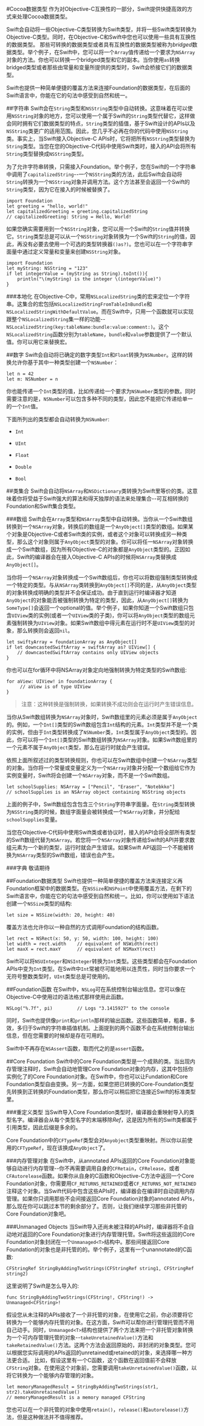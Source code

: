 #Cocoa数据类型
作为对Objective-C互换性的一部分，Swift提供快捷高效的方式来处理Cocoa数据类型。

Swift会自动将一些Objective-C类型转换为Swift类型，并将一些Swift类型转换为Objective-C类型。同时，在Objective-C和Swift中您也可以使用一些具有互换性的数据类型。
那些可转换的数据类型或者具有互换性的数据类型被称为*bridged*数据类型。举个例子，在Swift中，您可以将一个`Array`值传递给一个要求为`NSArray`对象的方法。你也可以转换一个bridged类型和它的副本。当你使用`as`转换bridged类型或者那些由常量和变量所提供的类型时，Swift会桥接它们的数据类型。

Swift也提供一种简单便捷的覆盖方法来连接Foundation的数据类型，在后面的Swift语言中，你能在它的句法中感受到自然和统一。

##字符串
Swift会在`String`类型和`NSString`类型中自动转换。这意味着在可以使用`NSString`对象的地方，您可以使用一个属于Swift的`String`类型代替它，这样做会同时拥有它们数据类型的特点，`String`类型的插值，基于Swift设计的APIs以及`NSString`类更广的适用范围。因此，您几乎不必再在你的代码中使用`NSString`类。事实上，当Swift接入Objective-C APIs时，它将把所有`NSString`类型替换为`String`类型。当您在您的Objective-C代码中使用Swift类时，接入的API会将所有`String`类型替换成`NSString`类型。

为了允许字符串转换，只需接入Foundation。举个例子，您在Swift的一个字符串中调用了`capitalizedString`--一个`NSString`类的方法，此后Swift会自动将`String`转换为一个`NSString`对象并调用方法。这个方法甚至会返回一个Swift的`String`类型，因为它在接入的时候被替换了。

```
import Foundation
let greeting = "hello, world!"
let capitalizedGreeting = greeting.capitalizedString
// capitalizedGreeting: String = Hello, World!
```
如果您确实需要用到一个`NSString`对象，您可以用一个Swift的`String`值并转换它。`String`类型总是可以从一个`NSString`对象转换为一个Swift的`String`的值，因此，再没有必要去使用一个可选的类型转换器`()as?)`。您也可以在一个字符串字面量中通过定义常量和变量来创建`NSString`对象。

```
import Foundation
let myString: NSString = "123"
if let integerValue = (myString as String).toInt()){
    println("\(myString) is the integer \(integerValue)") 
}
```

###本地化
在Objective-C中，常用`NSLocalizedString`类的宏来定位一个字符串。这集合的宏包括`NSLocalizedStringFromTableInBundle`和`NSLocalizedStringWithDefaultValue`。而在Swift中，只用一个函数就可以实现跟整个`NSLocalizedString`集一样的功能--`NSLocalizedString(key:tableName:bundle:value:comment:)`。这个`NSLocalizedString`函数分别为`tableName`，`bundle`和`value`参数提供了一个默认值。你可以用它来替换宏。

##数字
Swift会自动将已确定的数字类型`Int`和`Float`转换为`NSNumber`。这样的转换允许你基于其中一种类型创建一个`NSNumber`：

```
let n = 42
let m: NSNumber = n
```

你也能传递一个`Int`类型的值，比如传递给一个要求为`NSNumber`类型的参数。同时需要注意的是，`NSNumber`可以包含多种不同的类型，因此您不能把它传递给单一的一个`Int`值。

下面所列出的类型都会自动转换为`NSNumber`:

* `Int`
 
* `UInt`

* `Float`

* `Double`

* `Bool`

##类集合
Swift会自动将`NSArray`和`NSDictionary`类转换为Swift里等价的类。这意味着你将受益于Swift强大的算法和得天独厚的语法来处理集合--可互相转换的Foundation和Swift集合类型。

###数组
Swift会在`Array`类型和`NSArray`类型中自动转换。当你从一个Swift数组转换到一个`NSArray`对象，转换后的数组是一个`AnyObject[]`类型的数组。如果某个对象是Objective-C或者Swift类的实例，或者这个对象可以转换成另一种类型，那么这个对象则属于`AnyObject`类型的对象。你可以将任一`NSArray`对象转换成一个Swift数组，因为所有Objective-C的对象都是`AnyObject`类型的。正因如此，Swift的编译器会在接入Objective-C APIs的时候将`NSArray`类替换成`AnyObject[]`。

当你将一个`NSArray`对象转换成一个Swift数组后，你也可以将数组强制类型转换成一个特定的类型。与从`NSArray`类转换到`AnyObject[]`不同的是，从`AnyObject`类型的对象转换成明确的类型并不会保证成功。由于直到运行时编译器才知道`AnyObject`的对象能否被强制转换为特定的类型，因此，从`AnyObject[]`转换为`SomeType[]`会返回一个optional的值。举个例子，如果你知道一个Swift数组只包含`UIView`类的实例(或者一个`UIView`类的子类)，你可以将`AnyObject`类型的数组元素强制转换为`UIView`对象。如果Swift数组中得元素在运行时不是`UIView`类型的对象，那么转换则会返回`nil`。

```
let swiftyArray = foundationArray as AnyObject[]
if let downcastedSwiftArray = swiftArray as? UIView[] {
    // downcastedSwiftArray contains only UIView objects
}
```

你也可以在for循环中将NSArray对象定向地强制转换为特定类型的Swift数组:

```
for aView: UIView! in foundationArray {
     // aView is of type UIView
}
```

>注意：这种转换是强制转换，如果转换不成功则会在运行时产生错误信息。

当你从Swift数组转换为`NSArray`对象时，Swift数组里的元素必须是属于`AnyObject`的。例如，一个`Int[]`类型的Swift数组包含`Int`结构的元素。`Int`类型并不是一个类的实例，但由于`Int`类型转换成了`NSNumber`类，`Int`类型属于`AnyObject`类型的。因此，你可以将一个`Int[]`类型的Swift数组转换为`NSArray`对象。如果Swift数组里的一个元素不属于`AnyObject`类型，那么在运行时就会产生错误。

依照上面所叙述过的类型转换规则，你也可以在Swift数组中创建一个`NSArray`类型的对象。当你将一个常量或变量定义为一个`NSArray`对象并分配一个数组给它作为实例变量时，Swift将会创建一个`NSArray`对象，而不是一个Swift数组。

```
let schoolSupplies: NSArray = ["Pencil", "Eraser", "Notebkko"]
// schoolSupplies is an NSArray object containing NSString objects
```
上面的例子中，Swift数组包含包含三个`String`字符串字面量。在`String`类型转换为`NSString`类的时候，数组字面量会被转换成一个`NSArray`对象，并分配给`schoolSupplies`变量。

当您在Objective-C代码中使用Swift类或者协议时，接入的API会将全部所有类型的Swift数组代替为`NSArray`。若您将一个`NSArray`对象传递给Swift的API并要求数组元素为一个新的类型，运行时就会产生错误。如果Swift API返回一个不能被转换为`NSArray`类型的Swift数组，错误也会产生。

###字典
敬请期待

##Foundation数据类型
Swift也提供一种简单便捷的覆盖方法来连接定义再Foundation框架中的数据类型。在`NSSize`和`NSPoint`中使用覆盖方法，在剩下的Swift语言中，你能在它的句法中感受到自然和统一。比如，你可以使用如下语法创建一个`NSSize`类型的结构:

```
let size = NSSize(width: 20, height: 40)
```

覆盖方法也允许你以一种自然的方式调用Foundation的结构函数。

```
let rect = NSRect(x: 50, y: 50, width: 100, height: 100)
let width = rect.width    // equivalent of NSWidth(rect)
let maxX = rect.maxY      // equivalent of NSMaxY(rect)
```
Swift可以将`NSUInteger`和`NSInteger`转换为`Int`类型。这些类型都会在Foundation APIs中变为`Int`类型。在Swift中`Int`常被尽可能地用以连贯性，同时当你要求一个无符号整数类型时，`UInt`类型总是可使用的。

##Foundation函数
在Swift中，`NSLog`可在系统控制台输出信息。您可以像在Objective-C中使用过的语法格式那样使用此函数。

```
NSLog("%.7f", pi)         // Logs "3.1415927" to the console
```
同时，Swift也提供像`print`和`println`那样的输出函数。这些函数简单，粗暴，多效，多归于Swift的字符串插值机制。上面提到的两个函数不会在系统控制台输出信息，但在您需要的时候却是存在可用的。

Swift中不再存在`NSAssert`函数，取而代之的是`assert`函数。

##Core Foundation
Swift中的Core Foundation类型是一个成熟的类。当出现内存管理注释时，Swift会自动地管理Core Foundation对象的内存，这其中包括你实例化了的Core Foundation对象。在Swift中，你也可以让Fundation和Core Foundation类型自由变换。另一方面，如果您把已转换的Core-Foundation类型先转换到正转换的Foundation类型，那么你可以稍后把它连接近Swift的标准类型里。

###重定义类型
当Swift导入Core Foundation类型时，编译器会重映射导入的类型名字。编译器会从每个类型名字的末端移除*Ref*，这是因为所有的Swift类都属于引用类型，因此后缀是多余的。

Core Foundation中的`CFTypeRef`类型会对`Anyobject`类型重映射。所以你以前使用的`CFTypeRef`，现在该换成`AnyObject`了。

###内存管理对象
在Swift中，从annotated APIs返回的Core Foundation对象能够自动进行内存管理--你不再需要调用自身的`CFRetain`，`CFRelease`，或者`CFAutorelease`函数。如果你从自身的C函数和Objective-C方法中返回一个Core Foundation对象，你需要用`CF_RETURNS_RETAINED`或者`CF_RETURNS_NOT_RETAINED`注释这个对象。当Swift代码中包含这些APIs时，编译器会在编译时自动调用内存管理。如果你只调用那些不会间接返回Core Foundation对象的annotated APIs，那么现在你可以跳过本节的剩余部分了。否则，让我们继续学习那些非托管的Core Foundation对象吧。

###Unmanaged Objects
当Swift导入还尚未被注释的APIs时，编译器将不会自动地对返回的Core Foundation对象进行内存管理托管。Swift将这些返回的Core Foundation对象封闭在一个`Unmanaged<T>`结构中。那些间接返回Core Foundation的对象也是非托管的的。举个例子，这里有一个unannotated的C函数:

```
CFStringRef StringByAddingTwoStrings(CFStringRef string1, CFStringRef string2)
```

这里说明了Swift是怎么导入的:

```
func StringByAddingTwoStrings(CFString!, CFString!) -> Unmanaged<CFString>!
```
假设您从未注释的APIs接收了一个非托管的对象，在使用它之前，你必须要将它转换为一个能够内存托管的对象。在这方面，Swift可以帮你进行管理托管而不用自己动手。同时，`Unmanaged<T>`结构也提供了两个方法来把一个非托管对象转换为一个可内存管理托管的对象--`takeUnretainedValue()`方法和`takeRetainedValue()`方法。这两个方法会返回原始的，非封闭的对象类型。您可以根据您实际调用的APIs返回的unretained或retained的对象，来选择哪一种方法更合适。
比如，假设这里有一个C函数，这个函数在返回值前不会释放`CFString`对象。在使用这个对象前，您需要调用`takeUnretainedValue()`函数，以将它转换为一个能够内存管理的对象。

```
let memoryManagedResult = StringByAddingTwoStrings(str1, str2).takeUnretainedValue()
// memoryManagedResult is a memory managed CFString
```

您也可以在一个非托管的对象中使用`retain()`，`release()`和`autorelease()`方法，但是这种做法并不值得推荐。













